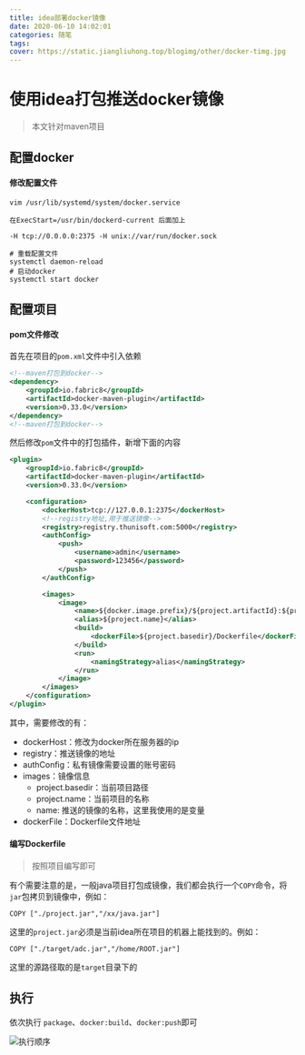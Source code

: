 ```yaml
---
title: idea部署docker镜像
date: 2020-06-10 14:02:01
categories: 随笔
tags: 
cover: https://static.jiangliuhong.top/blogimg/other/docker-timg.jpg
---
```


# 使用idea打包推送docker镜像

> 本文针对maven项目

## 配置docker

#### 修改配置文件

```
vim /usr/lib/systemd/system/docker.service

在ExecStart=/usr/bin/dockerd-current 后面加上

-H tcp://0.0.0.0:2375 -H unix://var/run/docker.sock
```

```shell
# 重载配置文件
systemctl daemon-reload
# 启动docker
systemctl start docker
```

## 配置项目

#### pom文件修改

首先在项目的`pom.xml`文件中引入依赖

```xml
<!--maven打包到docker-->
<dependency>
    <groupId>io.fabric8</groupId>
    <artifactId>docker-maven-plugin</artifactId>
    <version>0.33.0</version>
</dependency>
<!--maven打包到docker-->
```

然后修改`pom`文件中的打包插件，新增下面的内容

```xml
<plugin>
    <groupId>io.fabric8</groupId>
    <artifactId>docker-maven-plugin</artifactId>
    <version>0.33.0</version>

    <configuration>
        <dockerHost>tcp://127.0.0.1:2375</dockerHost>
        <!--registry地址,用于推送镜像-->
        <registry>registry.thunisoft.com:5000</registry>
        <authConfig>
            <push>
                <username>admin</username>
                <password>123456</password>
            </push>
        </authConfig>

        <images>
            <image>
                <name>${docker.image.prefix}/${project.artifactId}:${project.version}</name>
                <alias>${project.name}</alias>
                <build>
                    <dockerFile>${project.basedir}/Dockerfile</dockerFile>
                </build>
                <run>
                    <namingStrategy>alias</namingStrategy>
                </run>
            </image>
        </images>
    </configuration>
</plugin>
```

其中，需要修改的有：

- dockerHost：修改为docker所在服务器的ip
- registry：推送镜像的地址
- authConfig：私有镜像需要设置的账号密码
- images：镜像信息
  - project.basedir：当前项目路径
  - project.name：当前项目的名称
  - name: 推送的镜像的名称，这里我使用的是变量
- dockerFile：Dockerfile文件地址

#### 编写Dockerfile

> 按照项目编写即可

有个需要注意的是，一般java项目打包成镜像，我们都会执行一个`COPY`命令，将`jar`包拷贝到镜像中，例如：

```
COPY ["./project.jar","/xx/java.jar"]
```

这里的`project.jar`必须是当前idea所在项目的机器上能找到的。例如：

```
COPY ["./target/adc.jar","/home/ROOT.jar"]
```

这里的源路径取的是`target`目录下的

## 执行

依次执行 `package`、`docker:build`、`docker:push`即可

![执行顺序](https://static.jiangliuhong.top/blogimg/other/20200610135747.png)


